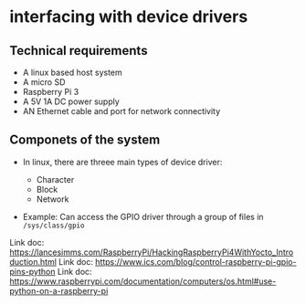 # interfacing with device drivers

## Technical requirements

- A linux based host system
- A micro SD
- Raspberry Pi 3
- A 5V 1A DC power supply
- AN Ethernet cable and port for network connectivity

## Componets of the system

- In linux, there are threee main types of device driver:

  - Character
  - Block
  - Network

- Example: Can access the GPIO driver through a group of files in `/sys/class/gpio`

Link doc: https://lancesimms.com/RaspberryPi/HackingRaspberryPi4WithYocto_Introduction.html
Link doc: https://www.ics.com/blog/control-raspberry-pi-gpio-pins-python
Link doc: https://www.raspberrypi.com/documentation/computers/os.html#use-python-on-a-raspberry-pi
